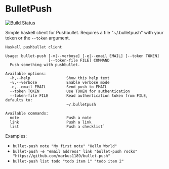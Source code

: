 # BulletPush #

[![Build Status](https://travis-ci.org/markus1189/BulletPush.png?branch=master)](https://travis-ci.org/markus1189/BulletPush)

Simple haskell client for Pushbullet.  Requires a file "~/.bulletpush"
with your token or the `--token` argument.

```
Haskell pushbullet client

Usage: bullet-push [-v|--verbose] [-e|--email EMAIL] [--token TOKEN]
                   [--token-file FILE] COMMAND
  Push something with pushbullet.

Available options:
  -h,--help                Show this help text
  -v,--verbose             Enable verbose mode
  -e,--email EMAIL         Send push to EMAIL
  --token TOKEN            Use TOKEN for authentication
  --token-file FILE        Read authentication token from FILE, defaults to:
                           ~/.bulletpush

Available commands:
  note                     Push a note
  link                     Push a link
  list                     Push a checklist`
```

Examples:

* `bullet-push note "My first note" "Hello World"`
* `bullet-push -e "email address" link "bullet-push rocks" "https://github.com/markus1189/bullet-push"`
* `bullet-push list todo "todo item 1" "todo item 2"`
